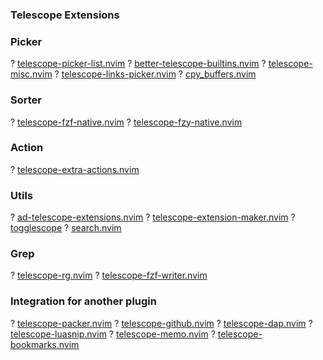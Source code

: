 ### Telescope Extensions
### Picker
? [telescope-picker-list.nvim](https://github.com/OliverChao/telescope-picker-list.nvim)
? [better-telescope-builtins.nvim](https://github.com/vhminh/better-telescope-builtins.nvim)
? [telescope-misc.nvim](https://github.com/Jeansidharta/telescope-misc.nvim)
? [telescope-links-picker.nvim](https://github.com/zigius/telescope-links-picker.nvim)
? [cpy_buffers.nvim](https://github.com/adia-dev/cpy_buffers.nvim)
### Sorter
? [telescope-fzf-native.nvim](https://github.com/nvim-telescope/telescope-fzf-native.nvim)
? [telescope-fzy-native.nvim](https://github.com/nvim-telescope/telescope-fzy-native.nvim)
### Action
? [telescope-extra-actions.nvim](https://github.com/omaraboumrad/telescope-extra-actions.nvim)
### Utils
? [ad-telescope-extensions.nvim](https://github.com/adoyle-h/ad-telescope-extensions.nvim)
? [telescope-extension-maker.nvim](https://github.com/adoyle-h/telescope-extension-maker.nvim)
? [togglescope](https://github.com/Theo-Steiner/togglescope)
? [search.nvim](https://github.com/FabianWirth/search.nvim)
### Grep
? [telescope-rg.nvim](https://github.com/nvim-telescope/telescope-rg.nvim)
? [telescope-fzf-writer.nvim](https://github.com/nvim-telescope/telescope-fzf-writer.nvim)
### Integration for another plugin
? [telescope-packer.nvim](https://github.com/nvim-telescope/telescope-packer.nvim)
? [telescope-github.nvim](https://github.com/nvim-telescope/telescope-github.nvim)
? [telescope-dap.nvim](https://github.com/nvim-telescope/telescope-dap.nvim)
? [telescope-luasnip.nvim](https://github.com/benfowler/telescope-luasnip.nvim)
? [telescope-memo.nvim](https://github.com/delphinus/telescope-memo.nvim)
? [telescope-bookmarks.nvim](https://github.com/dhruvmanila/telescope-bookmarks.nvim)

